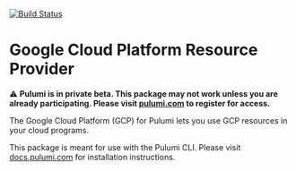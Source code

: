 [![Build Status](https://travis-ci.com/pulumi/pulumi-gcp.svg?token=eHg7Zp5zdDDJfTjY8ejq&branch=master)](https://travis-ci.com/pulumi/pulumi-gcp)

# Google Cloud Platform Resource Provider

:warning: **Pulumi is in private beta.  This package may not work unless you are already participating.
Please visit [pulumi.com](https://pulumi.com/) to register for access.**

The Google Cloud Platform (GCP) for Pulumi lets you use GCP resources in your cloud programs.

This package is meant for use with the Pulumi CLI.  Please visit [docs.pulumi.com](https://docs.pulumi.com) for
installation instructions.
